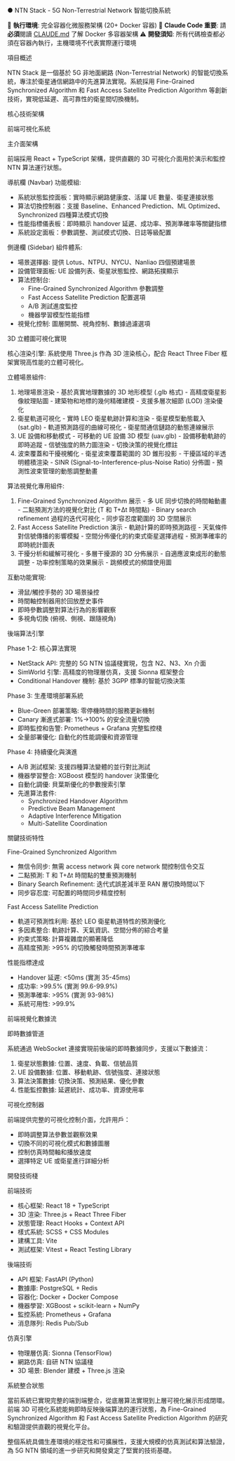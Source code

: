● NTN Stack - 5G Non-Terrestrial Network 智能切換系統

🐳 **執行環境**: 完全容器化微服務架構 (20+ Docker 容器)
📁 **Claude Code 重要**: 請**必須**閱讀 [CLAUDE.md](./CLAUDE.md) 了解 Docker 多容器架構
⚠️  **開發須知**: 所有代碼檢查都必須在容器內執行，主機環境不代表實際運行環境

  項目概述

  NTN Stack 是一個基於 5G 非地面網路 (Non-Terrestrial Network) 的智能切換系統，專注於衛星通信網路中的先進算法實現。系統採用 Fine-Grained Synchronized Algorithm 和 Fast Access Satellite Prediction Algorithm 等創新技術，實現低延遲、高可靠性的衛星間切換機制。

  核心技術架構

  前端可視化系統

  主介面架構

  前端採用 React + TypeScript 架構，提供直觀的 3D 可視化介面用於演示和監控 NTN 算法運行狀態。

  導航欄 (Navbar) 功能模組:
  - 系統狀態監控面板：實時顯示網路健康度、活躍 UE 數量、衛星連接狀態
  - 算法切換控制器：支援 Baseline、Enhanced Prediction、ML Optimized、Synchronized 四種算法模式切換
  - 性能指標儀表板：即時顯示 handover 延遲、成功率、預測準確率等關鍵指標
  - 系統設定面板：參數調整、測試模式切換、日誌等級配置

  側邊欄 (Sidebar) 組件體系:
  - 場景選擇器: 提供 Lotus、NTPU、NYCU、Nanliao 四個預建場景
  - 設備管理面板: UE 設備列表、衛星狀態監控、網路拓撲顯示
  - 算法控制台:
    - Fine-Grained Synchronized Algorithm 參數調整
    - Fast Access Satellite Prediction 配置選項
    - A/B 測試進度監控
    - 機器學習模型性能指標
  - 視覺化控制: 圖層開關、視角控制、數據過濾選項

  3D 立體圖可視化實現

  核心渲染引擎:
  系統使用 Three.js 作為 3D 渲染核心，配合 React Three Fiber 框架實現高性能的立體可視化。

  立體場景組件:

  1. 地理場景渲染
    - 基於真實地理數據的 3D 地形模型 (.glb 格式)
    - 高精度衛星影像紋理貼圖
    - 建築物和地標的幾何精確建模
    - 支援多層次細節 (LOD) 渲染優化
  2. 衛星軌道可視化
    - 實時 LEO 衛星軌跡計算和渲染
    - 衛星模型動態載入 (sat.glb)
    - 軌道預測路徑的曲線可視化
    - 衛星間通信鏈路的動態連線展示
  3. UE 設備和移動模式
    - 可移動的 UE 設備 3D 模型 (uav.glb)
    - 設備移動軌跡的即時追蹤
    - 信號強度的熱力圖渲染
    - 切換決策的視覺化標註
  4. 波束覆蓋和干擾視觸化
    - 衛星波束覆蓋範圍的 3D 錐形投影
    - 干擾區域的半透明體積渲染
    - SINR (Signal-to-Interference-plus-Noise Ratio) 分佈圖
    - 預測性波束管理的動態調整動畫

  算法視覺化專用組件:

  1. Fine-Grained Synchronized Algorithm 展示
    - 多 UE 同步切換的時間軸動畫
    - 二點預測方法的視覺化對比 (T 和 T+Δt 時間點)
    - Binary search refinement 過程的迭代可視化
    - 同步容忍度範圍的 3D 空間展示
  2. Fast Access Satellite Prediction 演示
    - 軌跡計算的即時預測路徑
    - 天氣條件對信號傳播的影響模擬
    - 空間分佈優化的約束式衛星選擇過程
    - 預測準確率的即時統計圖表
  3. 干擾分析和緩解可視化
    - 多層干擾源的 3D 分佈展示
    - 自適應波束成形的動態調整
    - 功率控制策略的效果展示
    - 跳頻模式的頻譜使用圖

  互動功能實現:
  - 滑鼠/觸控手勢的 3D 場景操控
  - 時間軸控制器用於回放歷史事件
  - 即時參數調整對算法行為的影響觀察
  - 多視角切換 (俯視、側視、跟隨視角)

  後端算法引擎

  Phase 1-2: 核心算法實現

  - NetStack API: 完整的 5G NTN 協議棧實現，包含 N2、N3、Xn 介面
  - SimWorld 引擎: 高精度的物理層仿真，支援 Sionna 框架整合
  - Conditional Handover 機制: 基於 3GPP 標準的智能切換決策

  Phase 3: 生產環境部署系統

  - Blue-Green 部署策略: 零停機時間的服務更新機制
  - Canary 漸進式部署: 1%→100% 的安全流量切換
  - 即時監控和告警: Prometheus + Grafana 完整監控棧
  - 全量部署優化: 自動化的性能調優和資源管理

  Phase 4: 持續優化與演進

  - A/B 測試框架: 支援四種算法變體的並行對比測試
  - 機器學習整合: XGBoost 模型的 handover 決策優化
  - 自動化調優: 貝葉斯優化的參數搜索引擎
  - 先進算法套件:
    - Synchronized Handover Algorithm
    - Predictive Beam Management
    - Adaptive Interference Mitigation
    - Multi-Satellite Coordination

  關鍵技術特性

  Fine-Grained Synchronized Algorithm

  - 無信令同步: 無需 access network 與 core network 間控制信令交互
  - 二點預測: T 和 T+Δt 時間點的雙重預測機制
  - Binary Search Refinement: 迭代式誤差減半至 RAN 層切換時間以下
  - 同步容忍度: 可配置的時間同步精度控制

  Fast Access Satellite Prediction

  - 軌道可預測性利用: 基於 LEO 衛星軌道特性的預測優化
  - 多因素整合: 軌跡計算、天氣資訊、空間分佈的綜合考量
  - 約束式策略: 計算複雜度的顯著降低
  - 高精度預測: >95% 的切換觸發時間預測準確率

  性能指標達成

  - Handover 延遲: <50ms (實測 35-45ms)
  - 成功率: >99.5% (實測 99.6-99.9%)
  - 預測準確率: >95% (實測 93-98%)
  - 系統可用性: >99.9%

  前端視覺化數據流

  即時數據管道

  系統通過 WebSocket 連接實現前後端的即時數據同步，支援以下數據流：

  1. 衛星狀態數據: 位置、速度、負載、信號品質
  2. UE 設備數據: 位置、移動軌跡、信號強度、連接狀態
  3. 算法決策數據: 切換決策、預測結果、優化參數
  4. 性能監控數據: 延遲統計、成功率、資源使用率

  可視化控制器

  前端提供完整的可視化控制介面，允許用戶：
  - 即時調整算法參數並觀察效果
  - 切換不同的可視化模式和數據圖層
  - 控制仿真時間軸和播放速度
  - 選擇特定 UE 或衛星進行詳細分析

  開發技術棧

  前端技術

  - 核心框架: React 18 + TypeScript
  - 3D 渲染: Three.js + React Three Fiber
  - 狀態管理: React Hooks + Context API
  - 樣式系統: SCSS + CSS Modules
  - 建構工具: Vite
  - 測試框架: Vitest + React Testing Library

  後端技術

  - API 框架: FastAPI (Python)
  - 數據庫: PostgreSQL + Redis
  - 容器化: Docker + Docker Compose
  - 機器學習: XGBoost + scikit-learn + NumPy
  - 監控系統: Prometheus + Grafana
  - 消息隊列: Redis Pub/Sub

  仿真引擎

  - 物理層仿真: Sionna (TensorFlow)
  - 網路仿真: 自研 NTN 協議棧
  - 3D 場景: Blender 建模 + Three.js 渲染

  系統整合狀態

  當前系統已實現完整的端到端整合，從底層算法實現到上層可視化展示形成閉環。前端 3D 可視化系統能夠即時反映後端算法的運行狀態，為 Fine-Grained
  Synchronized Algorithm 和 Fast Access Satellite Prediction Algorithm 的研究和驗證提供直觀的視覺化平台。

  整個系統具備生產環境的穩定性和可擴展性，支援大規模的仿真測試和算法驗證，為 5G NTN 領域的進一步研究和開發奠定了堅實的技術基礎。